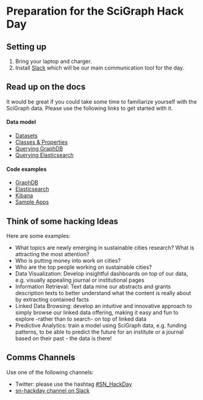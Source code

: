 # Preparation for the SciGraph Hack Day

## Setting up 

1. Bring your laptop and charger.
1. Install [Slack](https://slack.com/) which will be our main communication tool for the day.

## Read up on the docs

It would be great if you could take some time to familiarize yourself with the SciGraph data. Please use the following links to get started with it. 

#### Data model

* [Datasets](https://github.com/springernature/scigraph/tree/master/events/hackday-2017-06-23/datasets)
* [Classes & Properties](http://ontologies.scigraph.com/core/v1.0.0/dendogram/index.html)
* [Querying GraphDB](https://www.w3.org/TR/rdf-sparql-query) 
* [Querying Elasticsearch](https://www.elastic.co/guide/en/elasticsearch/reference/2.4/query-dsl.html) 

#### Code examples

* [GraphDB](examples/graphdb)
* [Elasticsearch](examples/elasticsearch)
* [Kibana](examples/kibana)
* [Sample Apps](examples/apps)


## Think of some hacking Ideas 

Here are some examples:

* What topics are newly emerging in sustainable cities research? What is attracting the most attention?
* Who is putting money into work on cities?
* Who are the top people working on sustainable cities?
* Data Visualization: Develop insightful dashboards on top of our data, e.g. visually appealing journal or institutional pages
* Information Retrieval: Text data mine our abstracts and grants description texts to better understand what the content is really about by extracting contained facts
* Linked Data Browsing: develop an intuitive and innovative approach to simply browse our linked data offering, making it easy and fun to explore -rather than to search- on top of linked data
* Predictive Analytics: train a model using SciGraph data, e.g. funding patterns, to be able to predict the future for an institute or a journal based on their past - the data is there!

## Comms Channels

Use one of the following channels:

* Twitter: please use the hashtag [\#SN_HackDay](https://twitter.com/hashtag/SN_HackDay)
* [sn-hackday channel on Slack](https://sn-hackday.slack.com)
